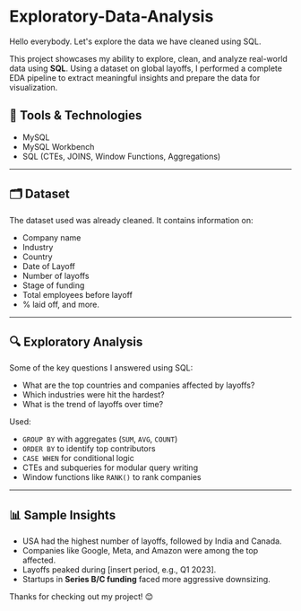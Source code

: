 # Exploratory-Data-Analysis
Hello everybody. Let's explore the data we have cleaned using SQL.

This project showcases my ability to explore, clean, and analyze real-world data using **SQL**. Using a dataset on global layoffs, I performed a complete EDA pipeline to extract meaningful insights and prepare the data for visualization.

## 🔧 Tools & Technologies
- MySQL
- MySQL Workbench
- SQL (CTEs, JOINS, Window Functions, Aggregations)

---

## 🗂️ Dataset
The dataset used was already cleaned. It contains information on:
- Company name
- Industry
- Country
- Date of Layoff
- Number of layoffs
- Stage of funding
- Total employees before layoff
- % laid off, and more.

---

## 🔍 Exploratory Analysis
Some of the key questions I answered using SQL:
- What are the top countries and companies affected by layoffs?
- Which industries were hit the hardest?
- What is the trend of layoffs over time?

Used:
- `GROUP BY` with aggregates (`SUM`, `AVG`, `COUNT`)
- `ORDER BY` to identify top contributors
- `CASE WHEN` for conditional logic
- CTEs and subqueries for modular query writing
- Window functions like `RANK()` to rank companies

---

## 📊 Sample Insights
-  USA had the highest number of layoffs, followed by India and Canada.
-  Companies like Google, Meta, and Amazon were among the top affected.
-  Layoffs peaked during [insert period, e.g., Q1 2023].
-  Startups in **Series B/C funding** faced more aggressive downsizing.

Thanks for checking out my project! 😊








